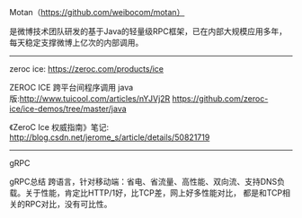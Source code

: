 Motan（https://github.com/weibocom/motan）

是微博技术团队研发的基于Java的轻量级RPC框架，已在内部大规模应用多年，每天稳定支撑微博上亿次的内部调用。

---

zeroc ice: <https://zeroc.com/products/ice>

ZEROC ICE 跨平台间程序调用 java版:<http://www.tuicool.com/articles/nYJVj2R>
<https://github.com/zeroc-ice/ice-demos/tree/master/java>

《ZeroC Ice 权威指南》笔记: <http://blog.csdn.net/jerome_s/article/details/50821719>

---

gRPC

gRPC总结
跨语言，针对移动端：省电、省流量、高性能、双向流、支持DNS负载。关于性能，肯定比HTTP/1好，比TCP差，网上好多性能对比，
都是和TCP相关的RPC对比，没有可比性。
